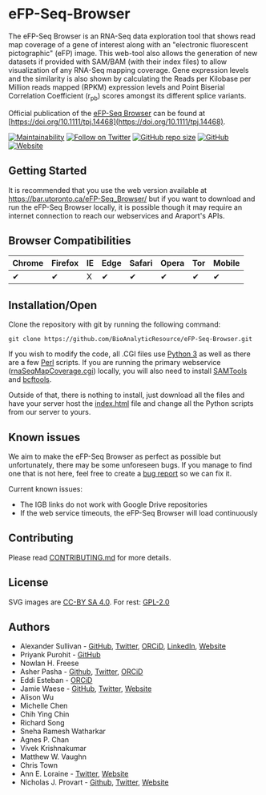 # eFP-Seq-Browser

The eFP-Seq Browser is an RNA-Seq data exploration tool that shows read map coverage of a gene of interest along with an "electronic fluorescent pictographic" (eFP) image. This web-tool also allows the generation of new datasets if provided with SAM/BAM (with their index files) to allow visualization of any RNA-Seq mapping coverage. Gene expression levels and the similarity is also shown by calculating the Reads per Kilobase per Million reads mapped (RPKM) expression levels and Point Biserial Correlation Coefficient (r<sub>pb</sub>) scores amongst its different splice variants.

Official publication of the [eFP-Seq Browser](https://bar.utoronto.ca/eFP-Seq_Browser/) can be found at [https://doi.org/10.1111/tpj.14468](https://doi.org/10.1111/tpj.14468).

[![Maintainability](https://api.codeclimate.com/v1/badges/0a119cf04831e18922ed/maintainability)](https://codeclimate.com/github/BioAnalyticResource/eFP-Seq_Browser/maintainability)
[![Follow on Twitter](https://img.shields.io/twitter/follow/BAR_PlantBio?style=social)](https://twitter.com/BAR_PlantBio)
[![GitHub repo size](https://img.shields.io/github/repo-size/BioAnalyticResource/eFP-Seq-Browser)](https://github.com/BioAnalyticResource/eFP-Seq-Browser)
[![GitHub](https://img.shields.io/github/license/BioAnalyticResource/eFP-Seq-Browser)](https://github.com/BioAnalyticResource/eFP-Seq-Browser)
[![Website](https://img.shields.io/website?url=https%3A%2F%2Fbar.utoronto.ca%2FeFP-Seq_Browser%2F)](https://bar.utoronto.ca/eFP-Seq_Browser/)

## Getting Started

It is recommended that you use the web version available at https://bar.utoronto.ca/eFP-Seq_Browser/ but if you want to download and run the eFP-Seq Browser locally, it is possible though it may require an internet connection to reach our webservices and Araport's APIs.

## Browser Compatibilities

| Chrome | Firefox | IE  | Edge | Safari | Opera | Tor | Mobile |
| ------ | ------- | --- | ---- | ------ | ----- | --- | ------ |
| ✔      | ✔       | X   | ✔    | ✔      | ✔     | ✔   | ✔      |

## Installation/Open

Clone the repository with git by running the following command:

```
git clone https://github.com/BioAnalyticResource/eFP-Seq-Browser.git
```

If you wish to modify the code, all .CGI files use [Python 3](https://www.python.org) as well as there are a few [Perl](https://www.perl.org/) scripts. If you are running the primary webservice ([rnaSeqMapCoverage.cgi](cgi-bin/rnaSeqMapCoverage.cgi)) locally, you will also need to install [SAMTools](https://github.com/samtools/samtools) and [bcftools](https://samtools.github.io/bcftools/bcftools.html).

Outside of that, there is nothing to install, just download all the files and have your server host the [index.html](index.html) file and change all the Python scripts from our server to yours.

## Known issues

We aim to make the eFP-Seq Browser as perfect as possible but unfortunately, there may be some unforeseen bugs. If you manage to find one that is not here, feel free to create a [bug report](https://github.com/BioAnalyticResource/eFP-Seq_Browser/issues/new?template=bug_report.md) so we can fix it.

Current known issues:

-   The IGB links do not work with Google Drive repositories
-   If the web service timeouts, the eFP-Seq Browser will load continuously

## Contributing

Please read [CONTRIBUTING.md](CONTRIBUTING.md) for more details.

## License

SVG images are [CC-BY SA 4.0](https://creativecommons.org/licenses/by-sa/4.0/).
For rest: [GPL-2.0](LICENSE.md)

## Authors

-   Alexander Sullivan - [GitHub](https://github.com/AlexJSully), [Twitter](https://twitter.com/alexjsully), [ORCiD](https://orcid.org/0000-0002-4463-4473), [LinkedIn](https://www.linkedin.com/in/alexanderjsullivan/), [Website](https://alexjsully.me/)
-   Priyank Purohit - [GitHub](https://github.com/priyank-purohit)
-   Nowlan H. Freese
-   Asher Pasha - [Github](https://github.com/asherpasha), [Twitter](https://twitter.com/AsherPasha), [ORCiD](https://orcid.org/0000-0002-9315-0520)
-   Eddi Esteban - [ORCiD](https://orcid.org/0000-0001-9016-9202)
-   Jamie Waese - [GitHub](https://github.com/jamiewaese), [Twitter](https://twitter.com/JamieWaese), [Website](https://www.waese.com/#)
-   Alison Wu
-   Michelle Chen
-   Chih Ying Chin
-   Richard Song
-   Sneha Ramesh Watharkar
-   Agnes P. Chan
-   Vivek Krishnakumar
-   Matthew W. Vaughn
-   Chris Town
-   Ann E. Loraine - [Twitter](https://twitter.com/igbbioviz), [Website](https://lorainelab.org/)
-   Nicholas J. Provart - [Github](https://github.com/BioAnalyticResource), [Twitter](https://twitter.com/BAR_PlantBio), [Website](https://bar.utoronto.ca)
